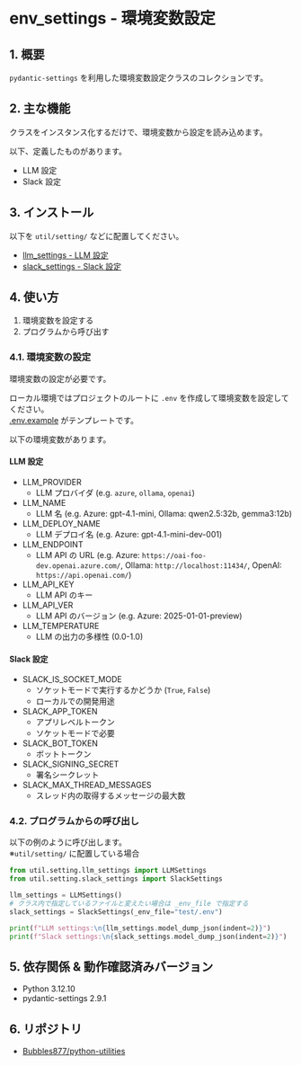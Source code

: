 ﻿# env_settings - 環境変数設定

## 1. 概要

`pydantic-settings` を利用した環境変数設定クラスのコレクションです。

## 2. 主な機能

クラスをインスタンス化するだけで、環境変数から設定を読み込めます。

以下、定義したものがあります。

- LLM 設定
- Slack 設定

## 3. インストール

以下を `util/setting/` などに配置してください。

- [llm_settings - LLM 設定](./llm_settings.py)
- [slack_settings - Slack 設定](./slack_settings.py)

## 4. 使い方

1. 環境変数を設定する
2. プログラムから呼び出す

### 4.1. 環境変数の設定

環境変数の設定が必要です。

ローカル環境ではプロジェクトのルートに `.env` を作成して環境変数を設定してください。  
[.env.example](./.env.example) がテンプレートです。

以下の環境変数があります。

#### LLM 設定

- LLM_PROVIDER
  - LLM プロバイダ (e.g. `azure`, `ollama`, `openai`)
- LLM_NAME
  - LLM 名 (e.g. Azure: gpt-4.1-mini, Ollama: qwen2.5:32b, gemma3:12b)
- LLM_DEPLOY_NAME
  - LLM デプロイ名 (e.g. Azure: gpt-4.1-mini-dev-001)
- LLM_ENDPOINT
  - LLM API の URL (e.g. Azure: `https://oai-foo-dev.openai.azure.com/`, Ollama: `http://localhost:11434/`, OpenAI: `https://api.openai.com/`)
- LLM_API_KEY
  - LLM API のキー
- LLM_API_VER
  - LLM API のバージョン (e.g. Azure: 2025-01-01-preview)
- LLM_TEMPERATURE
  - LLM の出力の多様性 (0.0-1.0)

#### Slack 設定

- SLACK_IS_SOCKET_MODE
  - ソケットモードで実行するかどうか (`True`, `False`)
  - ローカルでの開発用途
- SLACK_APP_TOKEN
  - アプリレベルトークン
  - ソケットモードで必要
- SLACK_BOT_TOKEN
  - ボットトークン
- SLACK_SIGNING_SECRET
  - 署名シークレット
- SLACK_MAX_THREAD_MESSAGES
  - スレッド内の取得するメッセージの最大数

### 4.2. プログラムからの呼び出し

以下の例のように呼び出します。  
※`util/setting/` に配置している場合

```python
from util.setting.llm_settings import LLMSettings
from util.setting.slack_settings import SlackSettings

llm_settings = LLMSettings()
# クラス内で指定しているファイルと変えたい場合は _env_file で指定する
slack_settings = SlackSettings(_env_file="test/.env")

print(f"LLM settings:\n{llm_settings.model_dump_json(indent=2)}")
print(f"Slack settings:\n{slack_settings.model_dump_json(indent=2)}")
```

## 5. 依存関係 & 動作確認済みバージョン

- Python 3.12.10
- pydantic-settings 2.9.1

## 6. リポジトリ

- [Bubbles877/python-utilities](https://github.com/Bubbles877/python-utilities)
